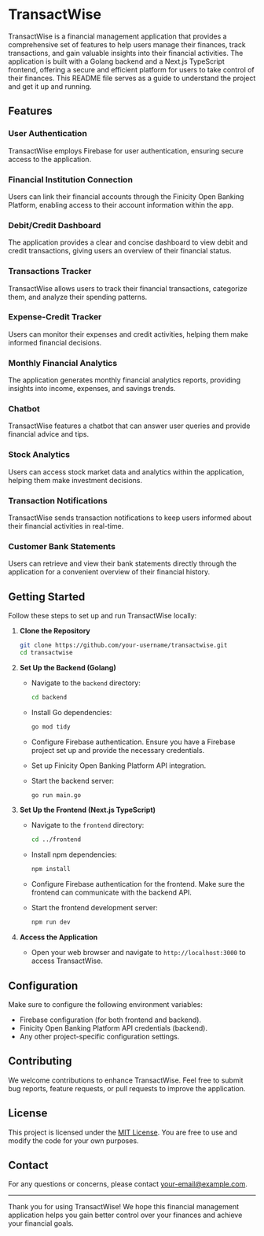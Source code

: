 # TransactWise

TransactWise is a financial management application that provides a comprehensive set of features to help users manage their finances, track transactions, and gain valuable insights into their financial activities. The application is built with a Golang backend and a Next.js TypeScript frontend, offering a secure and efficient platform for users to take control of their finances. This README file serves as a guide to understand the project and get it up and running.

## Features

### User Authentication

TransactWise employs Firebase for user authentication, ensuring secure access to the application.

### Financial Institution Connection

Users can link their financial accounts through the Finicity Open Banking Platform, enabling access to their account information within the app.

### Debit/Credit Dashboard

The application provides a clear and concise dashboard to view debit and credit transactions, giving users an overview of their financial status.

### Transactions Tracker

TransactWise allows users to track their financial transactions, categorize them, and analyze their spending patterns.

### Expense-Credit Tracker

Users can monitor their expenses and credit activities, helping them make informed financial decisions.

### Monthly Financial Analytics

The application generates monthly financial analytics reports, providing insights into income, expenses, and savings trends.

### Chatbot

TransactWise features a chatbot that can answer user queries and provide financial advice and tips.

### Stock Analytics

Users can access stock market data and analytics within the application, helping them make investment decisions.

### Transaction Notifications

TransactWise sends transaction notifications to keep users informed about their financial activities in real-time.

### Customer Bank Statements

Users can retrieve and view their bank statements directly through the application for a convenient overview of their financial history.

## Getting Started

Follow these steps to set up and run TransactWise locally:

1. **Clone the Repository**
   ```bash
   git clone https://github.com/your-username/transactwise.git
   cd transactwise
   ```

2. **Set Up the Backend (Golang)**
   - Navigate to the `backend` directory:
     ```bash
     cd backend
     ```
   - Install Go dependencies:
     ```bash
     go mod tidy
     ```
   - Configure Firebase authentication. Ensure you have a Firebase project set up and provide the necessary credentials.

   - Set up Finicity Open Banking Platform API integration.

   - Start the backend server:
     ```bash
     go run main.go
     ```

3. **Set Up the Frontend (Next.js TypeScript)**
   - Navigate to the `frontend` directory:
     ```bash
     cd ../frontend
     ```
   - Install npm dependencies:
     ```bash
     npm install
     ```
   - Configure Firebase authentication for the frontend. Make sure the frontend can communicate with the backend API.

   - Start the frontend development server:
     ```bash
     npm run dev
     ```

4. **Access the Application**
   - Open your web browser and navigate to `http://localhost:3000` to access TransactWise.

## Configuration

Make sure to configure the following environment variables:

- Firebase configuration (for both frontend and backend).
- Finicity Open Banking Platform API credentials (backend).
- Any other project-specific configuration settings.

## Contributing

We welcome contributions to enhance TransactWise. Feel free to submit bug reports, feature requests, or pull requests to improve the application.

## License

This project is licensed under the [MIT License](LICENSE). You are free to use and modify the code for your own purposes.

## Contact

For any questions or concerns, please contact [your-email@example.com](mailto:your-email@example.com).

---

Thank you for using TransactWise! We hope this financial management application helps you gain better control over your finances and achieve your financial goals.
